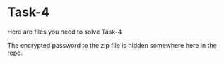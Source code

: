 # Task-4
Here are files you need to solve Task-4

The encrypted password to the zip file is hidden somewhere here in the repo.
